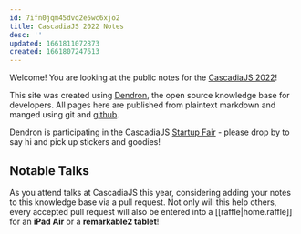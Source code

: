 ```yaml
---
id: 7ifn0jqm45dvq2e5wc6xjo2
title: CascadiaJS 2022 Notes
desc: ''
updated: 1661811072873
created: 1661807247613
---
```


Welcome! You are looking at the public notes for the [CascadiaJS 2022](https://2022.cascadiajs.com/)!

This site was created using [Dendron](https://www.dendron.so/), the open source knowledge base for developers. All pages here are published from plaintext markdown and manged using git and [github](https://github.com/dendronhq/cascadia-js-2022).

Dendron is participating in the CascadiaJS [Startup Fair](https://2022.cascadiajs.com/conference/startup-fair#dendron) - please drop by to say hi and pick up stickers and goodies!

## Notable Talks

As you attend talks at CascadiaJS this year, considering adding your notes to this knowledge base via a pull request. Not only will this help others, every accepted pull request will also be entered into a [[raffle|home.raffle]] for an **iPad Air** or a **remarkable2 tablet**!
